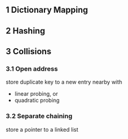 ## 1 Dictionary Mapping

## 2 Hashing

## 3 Collisions
### 3.1 Open address
store duplicate key to a new entry nearby with 
- linear probing, or
- quadratic probing

### 3.2 Separate chaining
store a pointer to a linked list
